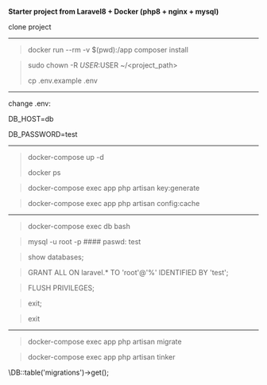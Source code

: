 <p>
<b>Starter project from Laravel8 + Docker (php8 + nginx + mysql)</b>

clone project
**********
>docker run --rm -v $(pwd):/app composer install

>sudo chown -R $USER:$USER ~/<project_path>
> 
> cp .env.example .env
*********
change .env:

DB_HOST=db

DB_PASSWORD=test
**********************

>docker-compose up -d
> 
>docker ps

>docker-compose exec app php artisan key:generate

>docker-compose exec app php artisan config:cache
***********

>docker-compose exec db bash

>mysql -u root -p #### paswd: test

>show databases;

>GRANT ALL ON laravel.* TO 'root'@'%' IDENTIFIED BY 'test';

>FLUSH PRIVILEGES;

>exit;

>exit
********


>docker-compose exec app php artisan migrate

>docker-compose exec app php artisan tinker

\DB::table('migrations')->get();
</p>
